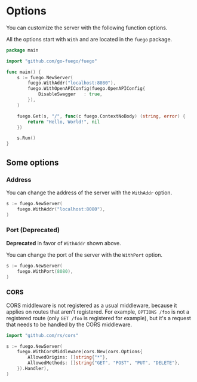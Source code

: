 # Options

You can customize the server with the following function options.

All the options start with `With` and are located in the `fuego` package.

```go
package main

import "github.com/go-fuego/fuego"

func main() {
	s := fuego.NewServer(
		fuego.WithAddr("localhost:8080"),
		fuego.WithOpenAPIConfig(fuego.OpenAPIConfig{
			DisableSwagger   : true,
		}),
	)

	fuego.Get(s, "/", func(c fuego.ContextNoBody) (string, error) {
		return "Hello, World!", nil
	})

	s.Run()
}
```

## Some options

### Address

You can change the address of the server with the `WithAddr` option.

```go
s := fuego.NewServer(
	fuego.WithAddr("localhost:8080"),
)
```

### Port (Deprecated)

**Deprecated** in favor of `WithAddr` shown above.

You can change the port of the server with the `WithPort` option.

```go
s := fuego.NewServer(
	fuego.WithPort(8080),
)
```

### CORS

CORS middleware is not registered as a usual middleware, because it applies on routes that aren't registered. For example, `OPTIONS /foo` is not a registered route (only `GET /foo` is registered for example), but it's a request that needs to be handled by the CORS middleware.

```go
import "github.com/rs/cors"

s := fuego.NewServer(
	fuego.WithCorsMiddleware(cors.New(cors.Options{
		AllowedOrigins: []string{"*"},
		AllowedMethods: []string{"GET", "POST", "PUT", "DELETE"},
	}).Handler),
)
```
